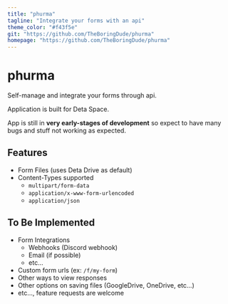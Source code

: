 ```yaml
---
title: "phurma"
tagline: "Integrate your forms with an api"
theme_color: "#f43f5e"
git: "https://github.com/TheBoringDude/phurma"
homepage: "https://github.com/TheBoringDude/phurma"
---
```


# phurma

Self-manage and integrate your forms through api.

Application is built for Deta Space.

App is still in **very early-stages of development** so expect to have many bugs and stuff not working as expected.

## Features

- Form Files (uses Deta Drive as default)
- Content-Types supported
  - `multipart/form-data`
  - `application/x-www-form-urlencoded`
  - `application/json`

## To Be Implemented

- Form Integrations
  - Webhooks (Discord webhook)
  - Email (if possible)
  - etc...
- Custom form urls (ex: `/f/my-form`)
- Other ways to view responses
- Other options on saving files (GoogleDrive, OneDrive, etc...)
- etc..., feature requests are welcome
